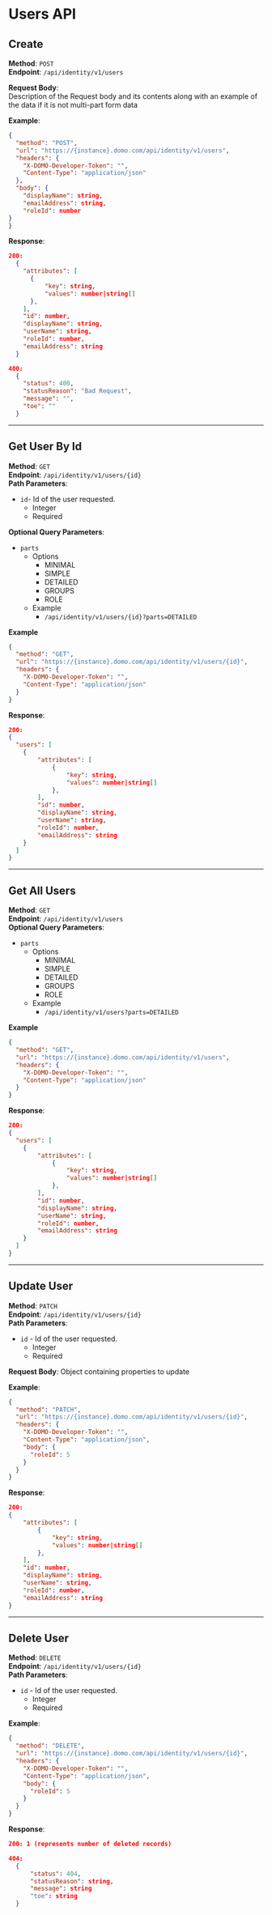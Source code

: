 # Users API

## Create

**Method**: `POST`  
**Endpoint**: `/api/identity/v1/users`

**Request Body**:  
Description of the Request body and its contents along with an example of the data if it is not multi-part form data

**Example**:

```json http
{
  "method": "POST",
  "url": "https://{instance}.domo.com/api/identity/v1/users",
  "headers": {
    "X-DOMO-Developer-Token": "",
    "Content-Type": "application/json"
  },
  "body": {
    "displayName": string,
    "emailAddress": string,
    "roleId": number
}
}
```

**Response**:

```json
200:
  {
    "attributes": [
      {
          "key": string,
          "values": number|string[]
      },
    ],
    "id": number,
    "displayName": string,
    "userName": string,
    "roleId": number,
    "emailAddress": string
  }

400:
  {
    "status": 400,
    "statusReason": "Bad Request",
    "message": "",
    "toe": ""
  }
```

---

## Get User By Id

**Method**: `GET`  
**Endpoint**: `/api/identity/v1/users/{id}`  
**Path Parameters**:

- `id`- Id of the user requested.
  - Integer
  - Required

**Optional Query Parameters**:

- `parts`
  - Options
    - MINIMAL
    - SIMPLE
    - DETAILED
    - GROUPS
    - ROLE
  - Example
    - `/api/identity/v1/users/{id}?parts=DETAILED`

**Example**

```json http
{
  "method": "GET",
  "url": "https://{instance}.domo.com/api/identity/v1/users/{id}",
  "headers": {
    "X-DOMO-Developer-Token": "",
    "Content-Type": "application/json"
  }
}
```

**Response**:

```json
200:
{
  "users": [
    {
        "attributes": [
            {
                "key": string,
                "values": number|string[]
            },
        ],
        "id": number,
        "displayName": string,
        "userName": string,
        "roleId": number,
        "emailAddress": string
    }
  ]
}
```

---

## Get All Users

**Method**: `GET`  
**Endpoint**: `/api/identity/v1/users`  
**Optional Query Parameters**:

- `parts`
  - Options
    - MINIMAL
    - SIMPLE
    - DETAILED
    - GROUPS
    - ROLE
  - Example
    - `/api/identity/v1/users?parts=DETAILED`

**Example**

```json http
{
  "method": "GET",
  "url": "https://{instance}.domo.com/api/identity/v1/users",
  "headers": {
    "X-DOMO-Developer-Token": "",
    "Content-Type": "application/json"
  }
}
```

**Response**:

```json
200:
{
  "users": [
    {
        "attributes": [
            {
                "key": string,
                "values": number|string[]
            },
        ],
        "id": number,
        "displayName": string,
        "userName": string,
        "roleId": number,
        "emailAddress": string
    }
  ]
}
```

---

## Update User

**Method**: `PATCH`  
**Endpoint**: `/api/identity/v1/users/{id}`  
**Path Parameters**:

- `id` - Id of the user requested.
  - Integer
  - Required

**Request Body**:
Object containing properties to update

**Example**:

```json http
{
  "method": "PATCH",
  "url": "https://{instance}.domo.com/api/identity/v1/users/{id}",
  "headers": {
    "X-DOMO-Developer-Token": "",
    "Content-Type": "application/json",
    "body": {
      "roleId": 5
    }
  }
}
```

**Response**:

```json
200:
{
    "attributes": [
        {
            "key": string,
            "values": number|string[]
        },
    ],
    "id": number,
    "displayName": string,
    "userName": string,
    "roleId": number,
    "emailAddress": string
}
```

---

## Delete User

**Method**: `DELETE`  
**Endpoint**: `/api/identity/v1/users/{id}`  
**Path Parameters**:

- `id` - Id of the user requested.
  - Integer
  - Required

**Example**:

```json http
{
  "method": "DELETE",
  "url": "https://{instance}.domo.com/api/identity/v1/users/{id}",
  "headers": {
    "X-DOMO-Developer-Token": "",
    "Content-Type": "application/json",
    "body": {
      "roleId": 5
    }
  }
}
```

**Response**:

```json
200: 1 (represents number of deleted records)

404:
  {
      "status": 404,
      "statusReason": string,
      "message": string
      "toe": string
  }
```
